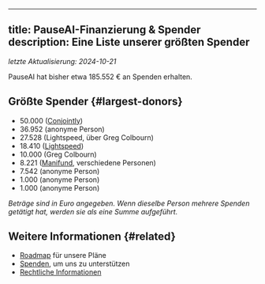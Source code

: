 

---
title: PauseAI-Finanzierung & Spender
description: Eine Liste unserer größten Spender
---

_letzte Aktualisierung: 2024-10-21_

PauseAI hat bisher etwa 185.552 € an Spenden erhalten.

## Größte Spender {#largest-donors}

- 50.000 ([Conjointly](https://conjointly.com/))
- 36.952 (anonyme Person)
- 27.528 (Lightspeed, über Greg Colbourn)
- 18.410 ([Lightspeed](https://lightspeedgrants.org/))
- 10.000 (Greg Colbourn)
- 8.221 ([Manifund](https://manifund.org/projects/pauseai-local-communities---volunteer-stipends), verschiedene Personen)
- 7.542 (anonyme Person)
- 1.000 (anonyme Person)
- 1.000 (anonyme Person)

_Beträge sind in Euro angegeben. Wenn dieselbe Person mehrere Spenden getätigt hat, werden sie als eine Summe aufgeführt._

## Weitere Informationen {#related}

- [Roadmap](/roadmap) für unsere Pläne
- [Spenden](/donate), um uns zu unterstützen
- [Rechtliche Informationen](/legal)